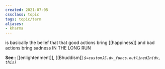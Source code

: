 ```yaml
---
created: 2021-07-05
cssclass: topic
tags: topic/term
aliases:
- kharma
---
```

is basically the belief that that good actions bring [[happiness]] and bad actions bring sadness IN THE LONG RUN

**See**:: [[enlightenment]], [[Bhuddism]]
*`$=customJS.dv_funcs.outlinedIn(dv, this)`*

